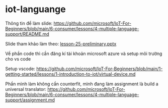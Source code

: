 # iot-languange
Thông tin để làm slide: https://github.com/microsoft/IoT-For-Beginners/blob/main/6-consumer/lessons/4-multiple-language-support/README.md

Slide tham khảo làm theo: [lesson-25-preliminary.pptx](https://github.com/user-attachments/files/20138744/lesson-25-preliminary.pptx)

Về phần code thì cần đăng kí tài khoản microsoft azure và setup môi trường cho vs code

Setup vscode: https://github.com/microsoft/IoT-For-Beginners/blob/main/1-getting-started/lessons/1-introduction-to-iot/virtual-device.md

Phần mình làm không cần counterfit, mình đang làm assignment là build a universal translator: https://github.com/microsoft/IoT-For-Beginners/blob/main/6-consumer/lessons/4-multiple-language-support/assignment.md

